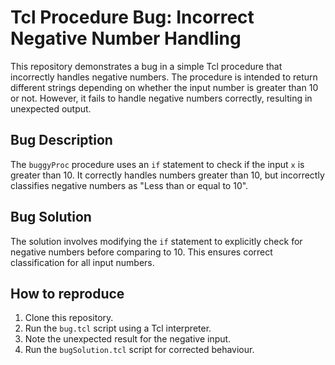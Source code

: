 # Tcl Procedure Bug: Incorrect Negative Number Handling

This repository demonstrates a bug in a simple Tcl procedure that incorrectly handles negative numbers. The procedure is intended to return different strings depending on whether the input number is greater than 10 or not. However, it fails to handle negative numbers correctly, resulting in unexpected output.

## Bug Description

The `buggyProc` procedure uses an `if` statement to check if the input `x` is greater than 10.  It correctly handles numbers greater than 10, but incorrectly classifies negative numbers as "Less than or equal to 10".

## Bug Solution

The solution involves modifying the `if` statement to explicitly check for negative numbers before comparing to 10. This ensures correct classification for all input numbers. 

## How to reproduce

1.  Clone this repository.
2.  Run the `bug.tcl` script using a Tcl interpreter. 
3. Note the unexpected result for the negative input.
4. Run the `bugSolution.tcl` script for corrected behaviour. 